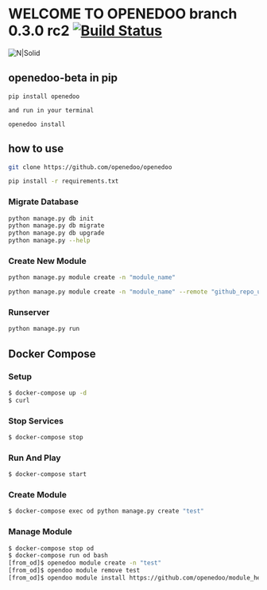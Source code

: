 # WELCOME TO OPENEDOO branch 0.3.0 rc2 [![Build Status](https://travis-ci.org/openedoo/openedoo.svg?branch=master)](https://travis-ci.org/openedoo/openedoo)

![N|Solid](http://openedoo.org/images/openedoo.svg)
## openedoo-beta in pip
```
pip install openedoo

and run in your terminal

openedoo install

```
## how to use

```bash
git clone https://github.com/openedoo/openedoo

pip install -r requirements.txt
```

### Migrate Database
```bash
python manage.py db init
python manage.py db migrate
python manage.py db upgrade
python manage.py --help
```

### Create New Module
```bash
python manage.py module create -n "module_name"
```
```bash
python manage.py module create -n "module_name" --remote "github_repo_url"
```

### Runserver
```bash
python manage.py run
```

## Docker Compose

### Setup
```bash
$ docker-compose up -d
$ curl
```

### Stop Services
```bash
$ docker-compose stop
```

### Run And Play
```bash
$ docker-compose start
```

### Create Module
```bash
$ docker-compose exec od python manage.py create "test"
```

### Manage Module
```bash
$ docker-compose stop od
$ docker-compose run od bash
[from_od]$ openedoo module create -n "test"
[from_od]$ opendoo module remove test
[from_od]$ opendoo module install https://github.com/openedoo/module_hello
```
